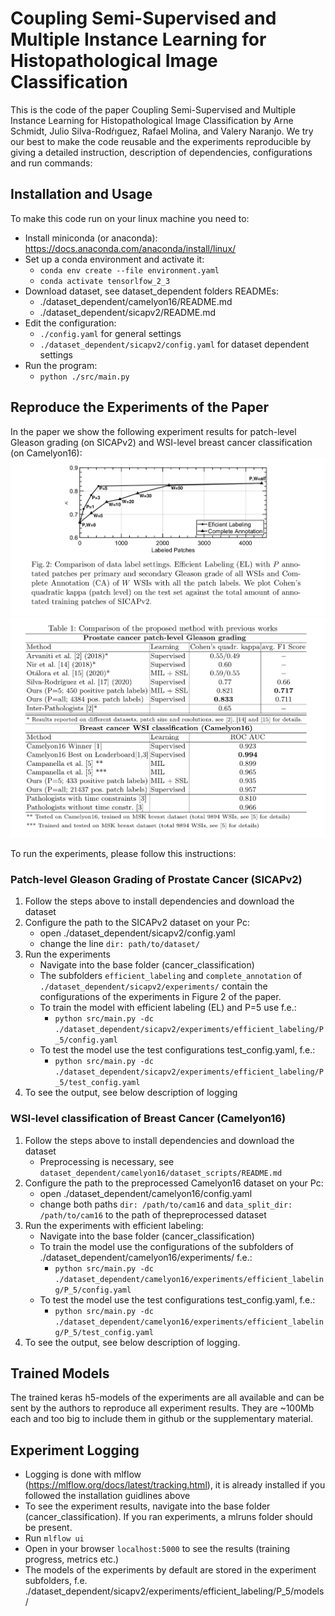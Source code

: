 # Coupling Semi-Supervised and Multiple Instance Learning for Histopathological Image Classification 
This is the code of the paper Coupling Semi-Supervised and Multiple Instance Learning for Histopathological Image Classification by
Arne Schmidt, Julio Silva-Rodŕıguez, Rafael Molina, and Valery Naranjo.
We try our best to make the code reusable and the experiments reproducible by giving a detailed instruction, description 
of dependencies, configurations and run commands:
## Installation and Usage
To make this code run on your linux machine you need to:
* Install miniconda (or anaconda): https://docs.anaconda.com/anaconda/install/linux/ 
* Set up a conda environment and activate it:
    * `conda env create --file environment.yaml`
    * `conda activate tensorlfow_2_3`
* Download dataset, see dataset_dependent folders READMEs:
    * ./dataset_dependent/camelyon16/README.md
    * ./dataset_dependent/sicapv2/README.md
* Edit the configuration:
    * `./config.yaml` for general settings
    * `./dataset_dependent/sicapv2/config.yaml` for dataset dependent settings
* Run the program:
    * `python ./src/main.py`
    
## Reproduce the Experiments of the Paper
In the paper we show the following experiment results for patch-level Gleason grading (on SICAPv2) and WSI-level breast 
cancer classification (on Camelyon16):
![Figure 2](./experiment_results/Fig2.png)
![Table 1](./experiment_results/Tab1.png)

To run the experiments, please follow this instructions:

### Patch-level Gleason Grading of Prostate Cancer (SICAPv2)
1. Follow the steps above to install dependencies and download the dataset
2. Configure the path to the SICAPv2 dataset on your Pc:
    * open ./dataset_dependent/sicapv2/config.yaml
    * change the line   `dir: path/to/dataset/`
3. Run the experiments
    * Navigate into the base folder (cancer_classification)
    * The subfolders `efficient_labeling` and `complete_annotation` of `./dataset_dependent/sicapv2/experiments/` 
    contain the configurations of the experiments in Figure 2 of the paper. 
    * To train the model with efficient labeling (EL) and P=5 use f.e.:  
        * `python src/main.py -dc ./dataset_dependent/sicapv2/experiments/efficient_labeling/P_5/config.yaml`
    * To test the model use the test configurations test_config.yaml, f.e.:
        * `python src/main.py -dc ./dataset_dependent/sicapv2/experiments/efficient_labeling/P_5/test_config.yaml`
4. To see the output, see below description of logging

### WSI-level classification of Breast Cancer (Camelyon16)
1. Follow the steps above to install dependencies and download the dataset
    * Preprocessing is necessary, see `dataset_dependent/camelyon16/dataset_scripts/README.md`
2. Configure the path to the preprocessed Camelyon16 dataset on your Pc:
    * open ./dataset_dependent/camelyon16/config.yaml
    * change both paths   `dir: /path/to/cam16` and `data_split_dir: /path/to/cam16` to the 
    path of thepreprocessed dataset
3. Run the experiments with efficient labeling:
    * Navigate into the base folder (cancer_classification)
    * To train the model use the configurations of the subfolders of ./dataset_dependent/camelyon16/experiments/ f.e.:  
        * `python src/main.py -dc ./dataset_dependent/camelyon16/experiments/efficient_labeling/P_5/config.yaml`
    * To test the model use the test configurations test_config.yaml, f.e.:
        * `python src/main.py -dc ./dataset_dependent/camelyon16/experiments/efficient_labeling/P_5/test_config.yaml`
4. To see the output, see below description of logging.

## Trained Models
The trained keras h5-models of the experiments are all available and can be sent by the authors to reproduce all experiment results.
They are ~100Mb each and too big to include them in github or the supplementary material.

## Experiment Logging
* Logging is done with mlflow (https://mlflow.org/docs/latest/tracking.html), it is already installed if you followed the installation guidlines above
* To see the experiment results, navigate into the base folder (cancer_classification). If you ran experiments, a mlruns folder should be present. 
* Run `mlflow ui`
* Open in your browser `localhost:5000` to see the results (training progress, metrics etc.)
* The models of the experiments by default are stored in the experiment subfolders, f.e. 
./dataset_dependent/sicapv2/experiments/efficient_labeling/P_5/models/